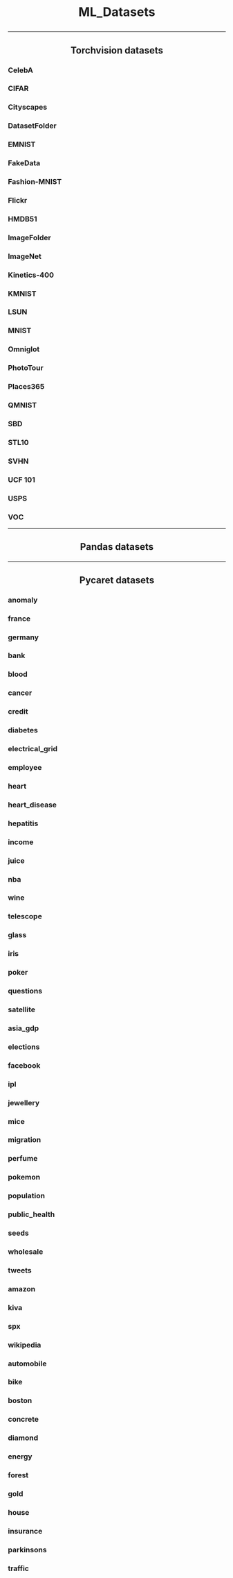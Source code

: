 # <p align='center'> ML_Datasets </p>
----
## <p align='center'> Torchvision datasets </p>
### CelebA
### CIFAR
### Cityscapes
### DatasetFolder
### EMNIST
### FakeData
### Fashion-MNIST
### Flickr
### HMDB51
### ImageFolder
### ImageNet
### Kinetics-400
### KMNIST
### LSUN
### MNIST
### Omniglot
### PhotoTour
### Places365
### QMNIST
### SBD
### STL10
### SVHN
### UCF 101
### USPS
### VOC
---
## <p align='center'> Pandas datasets </p>
---
## <p align='center'> Pycaret datasets </p>
### anomaly
### france
### germany
### bank
### blood
### cancer
### credit
### diabetes
### electrical_grid
### employee
### heart
### heart_disease
### hepatitis
### income
### juice
### nba
### wine
### telescope
### glass
### iris
### poker
### questions
### satellite
### asia_gdp
### elections
### facebook
### ipl
### jewellery
### mice
### migration
### perfume
### pokemon
### population
### public_health
### seeds
### wholesale
### tweets
### amazon
### kiva
### spx
### wikipedia
### automobile
### bike
### boston
### concrete
### diamond
### energy
### forest
### gold
### house
### insurance
### parkinsons
### traffic
